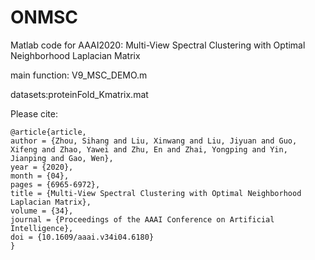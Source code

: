 # ONMSC
Matlab code for AAAI2020: Multi-View Spectral Clustering with Optimal Neighborhood Laplacian Matrix

main function: V9_MSC_DEMO.m

datasets:proteinFold_Kmatrix.mat

Please cite:
```
@article{article,
author = {Zhou, Sihang and Liu, Xinwang and Liu, Jiyuan and Guo, Xifeng and Zhao, Yawei and Zhu, En and Zhai, Yongping and Yin, Jianping and Gao, Wen},
year = {2020},
month = {04},
pages = {6965-6972},
title = {Multi-View Spectral Clustering with Optimal Neighborhood Laplacian Matrix},
volume = {34},
journal = {Proceedings of the AAAI Conference on Artificial Intelligence},
doi = {10.1609/aaai.v34i04.6180}
}
```
